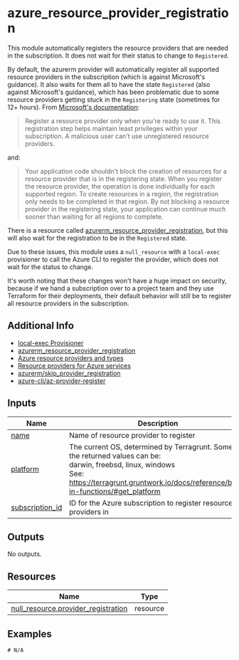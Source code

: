 <!-- BEGIN_TF_DOCS -->
# azure_resource_provider_registration

This module automatically registers the resource providers that are needed in the
subscription. It does not wait for their status to change to `Registered`.

By default, the azurerm provider will automatically register all supported resource
providers in the subscription (which is against Microsoft's guidance). It also waits for
them all to have the state `Registered` (also against Microsoft's guidance), which has been
problematic due to some resource providers getting stuck in the `Registering` state (sometimes for 12+ hours). From
[Microsoft's documentation](https://learn.microsoft.com/en-us/azure/azure-resource-manager/management/resource-providers-and-types):

> Register a resource provider only when you're ready to use it. This registration step
> helps maintain least privileges within your subscription. A malicious user can't use
> unregistered resource providers.

and:

> Your application code shouldn't block the creation of resources for a resource
> provider that is in the registering state. When you register the resource provider, the
> operation is done individually for each supported region. To create resources in a
> region, the registration only needs to be completed in that region. By not blocking a
> resource provider in the registering state, your application can continue much sooner
> than waiting for all regions to complete.

There is a resource called
[azurerm_resource_provider_registration](https://registry.terraform.io/providers/hashicorp/azurerm/latest/docs/resources/resource_provider_registration),
but this will also wait for the registration to be in the `Registered` state.

Due to these issues, this module uses a `null_resource` with a `local-exec` provisioner
to call the Azure CLI to register the provider, which does not wait for the status to
change.

It's worth noting that these changes won't have a huge impact on security, because if we
hand a subscription over to a project team and they use Terraform for their deployments,
their default behavior will still be to register all resource providers in the
subscription.

## Additional Info

* [local-exec Provisioner](https://developer.hashicorp.com/terraform/language/resources/provisioners/local-exec)
* [azurerm_resource_provider_registration](https://registry.terraform.io/providers/hashicorp/azurerm/latest/docs/resources/resource_provider_registration)
* [Azure resource providers and types](https://learn.microsoft.com/en-us/azure/azure-resource-manager/management/resource-providers-and-types)
* [Resource providers for Azure services](https://learn.microsoft.com/en-us/azure/azure-resource-manager/management/azure-services-resource-providers)
* [azurerm/skip_provider_registration](https://registry.terraform.io/providers/hashicorp/azurerm/latest/docs#skip_provider_registration)
* [azure-cli/az-provider-register](https://learn.microsoft.com/en-us/cli/azure/provider?view=azure-cli-latest#az-provider-register)

## Inputs

| Name | Description | Type | Default | Required |
|------|-------------|------|---------|:--------:|
| <a name="input_name"></a> [name](#input\_name) | Name of resource provider to register | `string` | n/a | yes |
| <a name="input_platform"></a> [platform](#input\_platform) | The current OS, determined by Terragrunt. Some of the returned values can be:<br>darwin, freebsd, linux, windows<br>See: https://terragrunt.gruntwork.io/docs/reference/built-in-functions/#get_platform | `string` | n/a | yes |
| <a name="input_subscription_id"></a> [subscription\_id](#input\_subscription\_id) | ID for the Azure subscription to register resource providers in | `string` | n/a | yes |

## Outputs

No outputs.

## Resources

| Name | Type |
|------|------|
| [null_resource.provider_registration](https://registry.terraform.io/providers/hashicorp/null/latest/docs/resources/resource) | resource |

## Examples

```hcl
# N/A
```
<!-- END_TF_DOCS -->